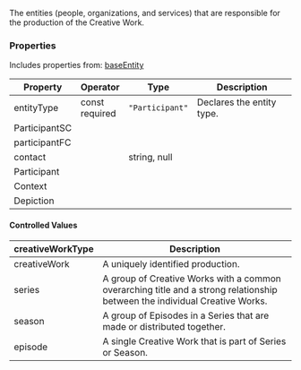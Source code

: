 The entities (people, organizations, and services) that are responsible for the production of the Creative Work.
### Properties
Includes properties from: [baseEntity](../core/baseEntity.md)

| Property      | Operator          | Type            | Description               |
| ------------- | ----------------- | --------------- | ------------------------- |
| entityType    | const<br>required | `"Participant"` | Declares the entity type. |
| ParticipantSC |                   |                 |                           |
| participantFC |                   |                 |                           |
| contact       |                   | string, null    |                           |
| Participant   |                   |                 |                           |
| Context       |                   |                 |                           |
| Depiction     |                   |                 |                           |

#### Controlled Values

| creativeWorkType | Description                                                                                                                |
| ---------------- | -------------------------------------------------------------------------------------------------------------------------- |
| creativeWork     | A uniquely identified production.                                                                                          |
| series           | A group of Creative Works with a common overarching title and a strong relationship between the individual Creative Works. |
| season           | A group of Episodes in a Series that are made or distributed together.                                                     |
| episode          | A single Creative Work that is part of Series or Season.                                                                   |
